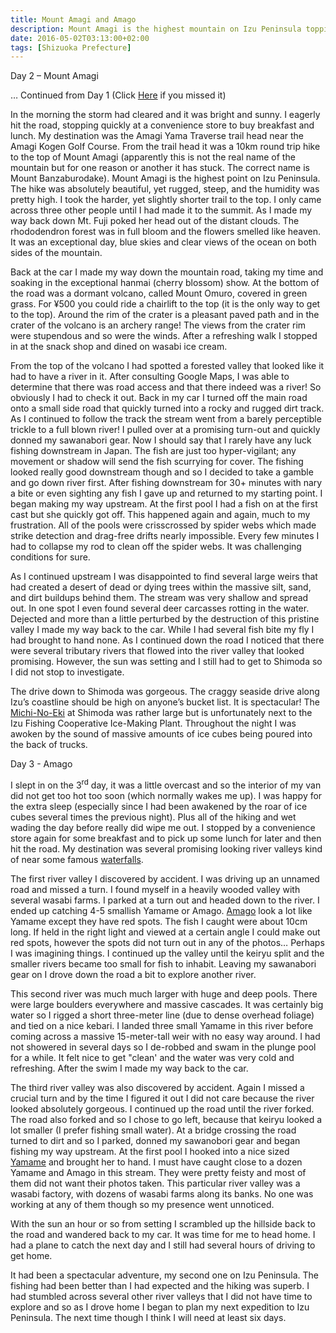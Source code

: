 ```yaml
---
title: Mount Amagi and Amago
description: Mount Amagi is the highest mountain on Izu Peninsula topping out at 1405 meter. From this mountain flows numerous keiryu teeming with Amago...
date: 2016-05-02T03:13:00+02:00
tags: [Shizuoka Prefecture]
---
```

<div class="text-lg mt-2">
<p class="mb-2 font-semibold">Day 2 – Mount Amagi</p>

<p class="mt-2 mb-2">… Continued from Day 1 (Click <a href="https://www.fallfishtenkara.com/izu-skyline/" target="_blank" rel="noopener noreferrer" class="text-red-500 hover:bg-red-500 hover:text-white">Here</a> if you missed it)</p>

<p class="mt-2 mb-2">In the morning the storm had cleared and it was bright and sunny. I eagerly hit the road, stopping quickly at a convenience store to buy breakfast and lunch. My destination was the Amagi Yama Traverse trail head near the Amagi Kogen Golf Course. From the trail head it was a 10km round trip hike to the top of Mount Amagi (apparently this is not the real name of the mountain but for one reason or another it has stuck. The correct name is Mount Banzaburodake). Mount Amagi is the highest point on Izu Peninsula. The hike was absolutely beautiful, yet rugged, steep, and the humidity was pretty high. I took the harder, yet slightly shorter trail to the top. I only came across three other people until I had made it to the summit. As I made my way back down Mt. Fuji poked her head out of the distant clouds. The rhododendron forest was in full bloom and the flowers smelled like heaven. It was an exceptional day, blue skies and clear views of the ocean on both sides of the mountain.</p>



<p class="mt-2 mb-2">Back at the car I made my way down the mountain road, taking my time and soaking in the exceptional hanmai (cherry blossom) show. At the bottom of the road was a dormant volcano, called Mount Omuro, covered in green grass. For ¥500 you could ride a chairlift to the top (it is the only way to get to the top). Around the rim of the crater is a pleasant paved path and in the crater of the volcano is an archery range! The views from the crater rim were stupendous and so were the winds. After a refreshing walk I stopped in at the snack shop and dined on wasabi ice cream.</p>



<p class="mt-2 mb-2">From the top of the volcano I had spotted a forested valley that looked like it had to have a river in it. After consulting Google Maps, I was able to determine that there was road access and that there indeed was a river! So obviously I had to check it out. Back in my car I turned off the main road onto a small side road that quickly turned into a rocky and rugged dirt track. As I continued to follow the track the stream went from a barely perceptible trickle to a full blown river! I pulled over at a promising turn-out and quickly donned my sawanabori gear. Now I should say that I rarely have any luck fishing downstream in Japan. The fish are just too hyper-vigilant; any movement or shadow will send the fish scurrying for cover. The fishing looked really good downstream though and so I decided to take a gamble and go down river first. After fishing downstream for 30+ minutes with nary a bite or even sighting any fish I gave up and returned to my starting point. I began making my way upstream. At the first pool I had a fish on at the first cast but she quickly got off. This happened again and again, much to my frustration. All of the pools were crisscrossed by spider webs which made strike detection and drag-free drifts nearly impossible. Every few minutes I had to collapse my rod to clean off the spider webs. It was challenging conditions for sure.</p>



<p class="mt-2 mb-2">As I continued upstream I was disappointed to find several large weirs that had created a desert of dead or dying trees within the massive silt, sand, and dirt buildups behind them. The stream was very shallow and spread out. In one spot I even found several deer carcasses rotting in the water. Dejected and more than a little perturbed by the destruction of this pristine valley I made my way back to the car. While I had several fish bite my fly I had brought to hand none. As I continued down the road I noticed that there were several tributary rivers that flowed into the river valley that looked promising. However, the sun was setting and I still had to get to Shimoda so I did not stop to investigate.</p>



<p class="mt-2 mb-2">The drive down to Shimoda was gorgeous. The craggy seaside drive along Izu’s coastline should be high on anyone’s bucket list. It is spectacular! The <a href="https://www.fallfishtenkara.com/michi-no-eki/" target="_blank" rel="noopener noreferrer" class="text-red-500 hover:bg-red-500 hover:text-white">Michi-No-Eki</a> at Shimoda was rather large but is unfortunately next to the Izu Fishing Cooperative Ice-Making Plant. Throughout the night I was awoken by the sound of massive amounts of ice cubes being poured into the back of trucks.</p>

<p class="mt-2 mb-2 font-semibold">Day 3 - Amago</p>
I slept in on the 3<sup>rd</sup> day, it was a little overcast and so the interior of my van did not get too hot too soon (which normally wakes me up). I was happy for the extra sleep (especially since I had been awakened by the roar of ice cubes several times the previous night). Plus all of the hiking and wet wading the day before really did wipe me out. I stopped by a convenience store again for some breakfast and to pick up some lunch for later and then hit the road. My destination was several promising looking river valleys kind of near some famous <a href="https://www.tokyocycle.com/bbs/threads/tour-de-izu-and-mt-fuji.4250/" target="_blank" rel="noopener noreferrer" class="text-red-500 hover:bg-red-500 hover:text-white">waterfalls</a>.</p>



<p class="mt-2 mb-2">The first river valley I discovered by accident. I was driving up an unnamed road and missed a turn. I found myself in a heavily wooded valley with several wasabi farms. I parked at a turn out and headed down to the river. I ended up catching 4-5 smallish Yamame or Amago. <a href="https://www.fallfishtenkara.com/amago/" target="_blank" rel="noopener noreferrer" class="text-red-500 hover:bg-red-500 hover:text-white">Amago</a> look a lot like Yamame except they have red spots. The fish I caught were about 10cm long. If held in the right light and viewed at a certain angle I could make out red spots, however the spots did not turn out in any of the photos… Perhaps I was imagining things. I continued up the valley until the keiryu split and the smaller rivers became too small for fish to inhabit. Leaving my sawanabori gear on I drove down the road a bit to explore another river.</p>



<p class="mt-2 mb-2">This second river was much much larger with huge and deep pools. There were large boulders everywhere and massive cascades. It was certainly big water so I rigged a short three-meter line (due to dense overhead foliage) and tied on a nice kebari. I landed three small Yamame in this river before coming across a massive 15-meter-tall weir with no easy way around. I had not showered in several days so I de-robbed and swam in the plunge pool for a while. It felt nice to get "clean' and the water was very cold and refreshing. After the swim I made my way back to the car.</p>



<p class="mt-2 mb-2">The third river valley was also discovered by accident. Again I missed a crucial turn and by the time I figured it out I did not care because the river looked absolutely gorgeous. I continued up the road until the river forked. The road also forked and so I chose to go left, because that keiryu looked a lot smaller (I prefer fishing small water). At a bridge crossing the road turned to dirt and so I parked, donned my sawanobori gear and began fishing my way upstream. At the first pool I hooked into a nice sized <a href="https://www.fallfishtenkara.com/yamame/" target="_blank" rel="noopener noreferrer" class="text-red-500 hover:bg-red-500 hover:text-white">Yamame</a> and brought her to hand. I must have caught close to a dozen Yamame and Amago in this stream. They were pretty feisty and most of them did not want their photos taken. This particular river valley was a wasabi factory, with dozens of wasabi farms along its banks. No one was working at any of them though so my presence went unnoticed.</p>



<p class="mt-2 mb-2">With the sun an hour or so from setting I scrambled up the hillside back to the road and wandered back to my car. It was time for me to head home. I had a plane to catch the next day and I still had several hours of driving to get home.</p>



<p class="mt-2 mb-2">It had been a spectacular adventure, my second one on Izu Peninsula. The fishing had been better than I had expected and the hiking was superb. I had stumbled across several other river valleys that I did not have time to explore and so as I drove home I began to plan my next expedition to Izu Peninsula. The next time though I think I will need at least six days.</p>

<img class="w-8/12 rounded-lg shadow-lg mx-auto" src="" alt="" />
</div>